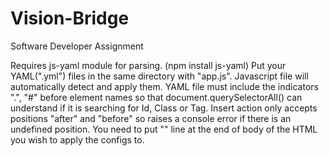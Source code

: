 # Vision-Bridge
Software Developer Assignment

Requires js-yaml module for parsing. (npm install js-yaml)
Put your YAML(".yml") files in the same directory with "app.js". Javascript file will automatically detect and apply them.
YAML file must include the indicators ".", "#" before element names so that document.querySelectorAll() can understand if it is searching for Id, Class or Tag.
Insert action only accepts positions "after" and "before" so raises a console error if there is an undefined position.
You need to put "<script defer src="./app.js"></script>" line at the end of body of the HTML you wish to apply the configs to.